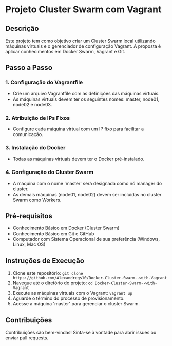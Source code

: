 # Projeto Cluster Swarm com Vagrant

## Descrição

Este projeto tem como objetivo criar um Cluster Swarm local utilizando máquinas virtuais e o gerenciador de configuração Vagrant. A proposta é aplicar conhecimentos em Docker Swarm, Vagrant e Git.

## Passo a Passo

### 1. Configuração do Vagrantfile
   - Crie um arquivo Vagrantfile com as definições das máquinas virtuais.
   - As máquinas virtuais devem ter os seguintes nomes: master, node01, node02 e node03.

### 2. Atribuição de IPs Fixos
   - Configure cada máquina virtual com um IP fixo para facilitar a comunicação.

### 3. Instalação do Docker
   - Todas as máquinas virtuais devem ter o Docker pré-instalado.

### 4. Configuração do Cluster Swarm
   - A máquina com o nome 'master' será designada como nó manager do cluster.
   - As demais máquinas (node01, node02) devem ser incluídas no cluster Swarm como Workers.

## Pré-requisitos

- Conhecimento Básico em Docker (Cluster Swarm)
- Conhecimento Básico em Git e GitHub
- Computador com Sistema Operacional de sua preferência (Windows, Linux, Mac OS)

## Instruções de Execução

1. Clone este repositório: `git clone https://github.com/Alexandregs10/Docker-Cluster-Swarm--with-Vagrant`
2. Navegue até o diretório do projeto: `cd Docker-Cluster-Swarm--with-Vagrant`
3. Execute as máquinas virtuais com o Vagrant: `vagrant up`
4. Aguarde o término do processo de provisionamento.
5. Acesse a máquina 'master' para gerenciar o cluster Swarm.

## Contribuições

Contribuições são bem-vindas! Sinta-se à vontade para abrir issues ou enviar pull requests.
